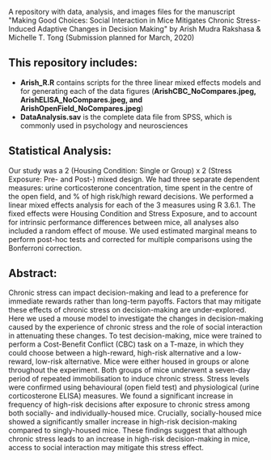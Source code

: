 A repository with data, analysis, and images files for the manuscript "Making Good Choices: Social Interaction in Mice Mitigates Chronic Stress-Induced Adaptive Changes in Decision Making" by Arish Mudra Rakshasa &amp; Michelle T. Tong (Submission planned for March, 2020)

## This repository includes:
* **Arish_R.R** contains scripts for the three linear mixed effects models and for generating each of the data figures (**ArishCBC_NoCompares.jpeg, ArishELISA_NoCompares.jpeg, and ArishOpenField_NoCompares.jpeg**)
* **DataAnalysis.sav** is the complete data file from SPSS, which is commonly used in psychology and neurosciences

## Statistical Analysis: 
Our study was a 2 (Housing Condition: Single or Group) x 2 (Stress Exposure: Pre- and Post-) mixed design. We had three separate dependent measures: urine corticosterone concentration, time spent in the centre of the open field, and \% of high risk/high reward decisions. We performed a linear mixed effects analysis for each of the 3 measures using R 3.6.1. The fixed effects were Housing Condition and Stress Exposure, and to account for intrinsic performance differences between mice, all analyses also included a random effect of mouse. We used estimated marginal means to perform post-hoc tests and corrected for multiple comparisons using the Bonferroni correction.

## Abstract: 
Chronic stress can impact decision-making and lead to a preference for immediate rewards rather than long-term payoffs. Factors that may mitigate these effects of chronic stress on decision-making are under-explored. Here we used a mouse model to investigate the changes in decision-making caused by the experience of chronic stress and the role of social interaction in attenuating these changes. To test decision-making, mice were trained to perform a Cost-Benefit Conflict (CBC) task on a T-maze, in which they could choose between a high-reward, high-risk alternative and a low-reward, low-risk alternative. Mice were either housed in groups or alone throughout the experiment. Both groups of mice underwent a seven-day period of repeated immobilisation to induce chronic stress. Stress levels were confirmed using behavioural (open field test) and physiological (urine corticosterone ELISA) measures. We found a significant increase in frequency of high-risk decisions after exposure to chronic stress among both socially- and individually-housed mice. Crucially, socially-housed mice showed a significantly smaller increase in high-risk decision-making compared to singly-housed mice. These findings suggest that although chronic stress leads to an increase in high-risk decision-making in mice, access to social interaction may mitigate this stress effect.

